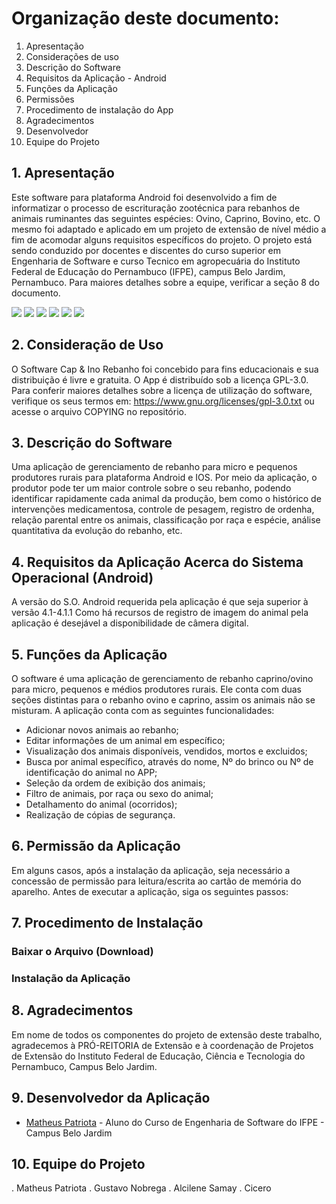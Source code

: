 # Organização deste documento:
1. Apresentação                                           
2. Considerações de uso                                   
3. Descrição do Software                                 
4. Requisitos da Aplicação - Android
5. Funções da Aplicação           
6. Permissões                                                
7. Procedimento de instalação do App                            
8. Agradecimentos
9. Desenvolvedor
10. Equipe do Projeto

## 1. Apresentação 

Este software para plataforma Android foi desenvolvido a fim de informatizar o processo de escrituração zootécnica para rebanhos de animais ruminantes das seguintes espécies: Ovino, Caprino, Bovino, etc. O mesmo foi adaptado e aplicado em um projeto de extensão de nível médio a fim de acomodar alguns requisitos específicos do projeto. O projeto está sendo conduzido por docentes e discentes do curso superior em Engenharia de Software e curso Tecnico em agropecuária do Instituto Federal de Educação do Pernambuco (IFPE), campus Belo Jardim, Pernambuco. Para maiores detalhes sobre a equipe, verificar a seção 8 do documento. 

![](https://i.imgur.com/BUbmJHF.jpg)
![](https://i.imgur.com/dJfto4l.jpg)
![](https://i.imgur.com/qrLfHKi.jpg)
![](https://i.imgur.com/b3MbYS8.jpg)
![](https://i.imgur.com/ahdURvr.jpg)
![](https://i.imgur.com/94vd2NW.jpg)

## 2. Consideração de Uso

O Software Cap & Ino Rebanho foi concebido para fins educacionais e sua distribuição é livre e gratuita. O App é distribuído sob a licença GPL-3.0. Para conferir maiores detalhes sobre a licença de utilização do software, verifique os seus termos em: https://www.gnu.org/licenses/gpl-3.0.txt ou acesse o arquivo COPYING no repositório.   


## 3. Descrição do Software

Uma aplicação de gerenciamento de rebanho para micro e pequenos produtores rurais para plataforma Android e IOS. Por meio da aplicação, o produtor pode ter um maior controle sobre o seu rebanho, podendo identificar rapidamente cada animal da produção, bem como o histórico de intervenções medicamentosa, controle de pesagem, registro de ordenha, relação parental entre os animais, classificação por raça e espécie, análise quantitativa da evolução do rebanho, etc.

## 4. Requisitos da Aplicação Acerca do Sistema Operacional (Android)

A versão do S.O. Android requerida pela aplicação é que seja superior à versão 4.1-4.1.1 Como há recursos de registro de imagem do animal pela aplicação é desejável a disponibilidade de câmera digital.

## 5. Funções da Aplicação

O software é uma aplicação de gerenciamento de rebanho caprino/ovino para micro, pequenos e médios produtores rurais. Ele conta com duas seções distintas para o rebanho ovino e caprino, assim os animais não se misturam. A aplicação conta com as seguintes funcionalidades:

- Adicionar novos animais ao rebanho;
- Editar informações de um animal em específico;
- Visualização dos animais disponíveis, vendidos, mortos e excluidos;
- Busca por animal específico, através do nome, Nº do brinco ou Nº de identificação do animal no APP;
- Seleção da ordem de exibição dos animais;
- Filtro de animais, por raça ou sexo do animal;
- Detalhamento do animal (ocorridos);
- Realização de cópias de segurança.

## 6. Permissão da Aplicação

Em alguns casos, após a instalação da aplicação, seja necessário a concessão de permissão para leitura/escrita ao cartão de memória do aparelho. Antes de executar a aplicação, siga os seguintes passos:   

## 7. Procedimento de Instalação

### Baixar o Arquivo (Download)

### Instalação da Aplicação

## 8. Agradecimentos

Em nome de todos os componentes do projeto de extensão deste trabalho, agradecemos à PRÓ-REITORIA de Extensão e à coordenação de Projetos de Extensão do Instituto Federal de Educação, Ciência e Tecnologia do Pernambuco, Campus Belo Jardim.

## 9. Desenvolvedor da Aplicação

* [Matheus Patriota](https://github.com/MatheusPatriota/) - Aluno do Curso de Engenharia de Software do IFPE - Campus Belo Jardim

## 10. Equipe do Projeto

. Matheus Patriota
. Gustavo Nobrega
. Alcilene Samay
. Cicero
